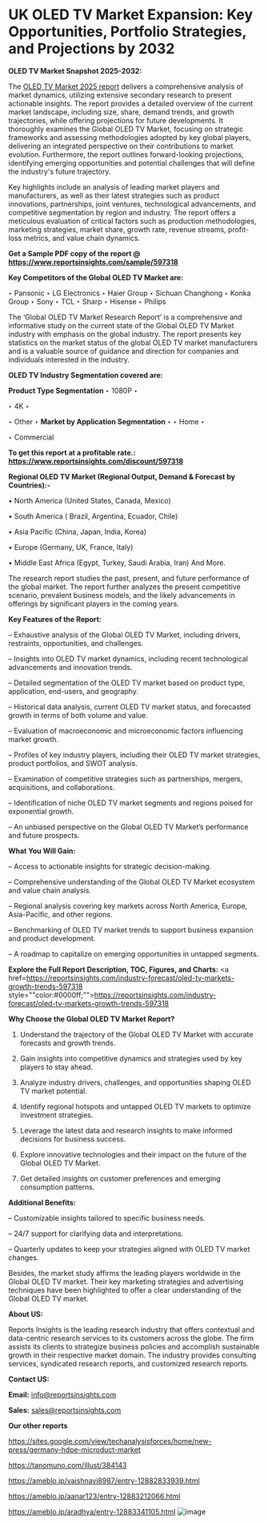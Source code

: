 # UK OLED TV Market Expansion: Key Opportunities, Portfolio Strategies, and Projections by 2032

<strong>OLED TV Market Snapshot 2025-2032:</strong>

The <a href=https://www.reportsinsights.com/sample/597318>OLED TV Market 2025 report</a> delivers a comprehensive analysis of market dynamics, utilizing extensive secondary research to present actionable insights. The report provides a detailed overview of the current market landscape, including size, share, demand trends, and growth trajectories, while offering projections for future developments. It thoroughly examines the Global OLED TV Market, focusing on strategic frameworks and assessing methodologies adopted by key global players, delivering an integrated perspective on their contributions to market evolution. Furthermore, the report outlines forward-looking projections, identifying emerging opportunities and potential challenges that will define the industry's future trajectory.

Key highlights include an analysis of leading market players and manufacturers, as well as their latest strategies such as product innovations, partnerships, joint ventures, technological advancements, and competitive segmentation by region and industry. The report offers a meticulous evaluation of critical factors such as production methodologies, marketing strategies, market share, growth rate, revenue streams, profit-loss metrics, and value chain dynamics.

<strong>Get a Sample PDF copy of the report @ <a href=https://www.reportsinsights.com/sample/597318 style=color:#0000ff;>https://www.reportsinsights.com/sample/597318</a></strong>

<strong>Key Competitors of the Global OLED TV Market are:</strong>

‣ Pansonic
‣ LG Electronics
‣ Haier Group
‣ Sichuan Changhong
‣ Konka Group
‣ Sony
‣ TCL
‣ Sharp
‣ Hisense
‣ Philips

The ‘Global OLED TV Market Research Report’ is a comprehensive and informative study on the current state of the Global OLED TV Market industry with emphasis on the global industry. The report presents key statistics on the market status of the global OLED TV market manufacturers and is a valuable source of guidance and direction for companies and individuals interested in the industry.

<strong>OLED TV Industry Segmentation covered are:</strong>

<strong>Product Type Segmentation</strong>
‣
1080P
‣ 

‣ 4K
‣ 

‣ Other
‣ 
<strong>Market by Application Segmentation</strong>
‣
‣  Home
‣ 

‣ Commercial

<strong>To get this report at a profitable rate.: <a href=https://www.reportsinsights.com/discount/597318 style=color:#0000ff;>https://www.reportsinsights.com/discount/597318</a></strong>

<strong>Regional OLED TV Market (Regional Output, Demand &amp; Forecast by Countries):-</strong>

• North America (United States, Canada, Mexico)

• South America ( Brazil, Argentina, Ecuador, Chile)

• Asia Pacific (China, Japan, India, Korea)

• Europe (Germany, UK, France, Italy)

• Middle East Africa (Egypt, Turkey, Saudi Arabia, Iran) And More.

The research report studies the past, present, and future performance of the global market. The report further analyzes the present competitive scenario, prevalent business models, and the likely advancements in offerings by significant players in the coming years.

<strong>Key Features of the Report:</strong>

– Exhaustive analysis of the Global OLED TV Market, including drivers, restraints, opportunities, and challenges.

– Insights into OLED TV market dynamics, including recent technological advancements and innovation trends.

– Detailed segmentation of the OLED TV market based on product type, application, end-users, and geography.

– Historical data analysis, current OLED TV market status, and forecasted growth in terms of both volume and value.

– Evaluation of macroeconomic and microeconomic factors influencing market growth.

– Profiles of key industry players, including their OLED TV market strategies, product portfolios, and SWOT analysis.

– Examination of competitive strategies such as partnerships, mergers, acquisitions, and collaborations.

– Identification of niche OLED TV market segments and regions poised for exponential growth.

– An unbiased perspective on the Global OLED TV Market’s performance and future prospects.

<strong>What You Will Gain:</strong>

– Access to actionable insights for strategic decision-making.

– Comprehensive understanding of the Global OLED TV Market ecosystem and value chain analysis.

– Regional analysis covering key markets across North America, Europe, Asia-Pacific, and other regions.

– Benchmarking of OLED TV market trends to support business expansion and product development.

– A roadmap to capitalize on emerging opportunities in untapped segments.

<strong>Explore the Full Report Description, TOC, Figures, and Charts:</strong>
<a href=https://reportsinsights.com/industry-forecast/oled-tv-markets-growth-trends-597318 style=""color:#0000ff;"">https://reportsinsights.com/industry-forecast/oled-tv-markets-growth-trends-597318</a>

<strong>Why Choose the Global OLED TV Market Report?</strong>

1. Understand the trajectory of the Global OLED TV Market with accurate forecasts and growth trends.

2. Gain insights into competitive dynamics and strategies used by key players to stay ahead.

3. Analyze industry drivers, challenges, and opportunities shaping OLED TV market potential.

4. Identify regional hotspots and untapped OLED TV markets to optimize investment strategies.

5. Leverage the latest data and research insights to make informed decisions for business success.

6. Explore innovative technologies and their impact on the future of the Global OLED TV Market.

7. Get detailed insights on customer preferences and emerging consumption patterns.

<strong>Additional Benefits:</strong>

– Customizable insights tailored to specific business needs.

– 24/7 support for clarifying data and interpretations.

– Quarterly updates to keep your strategies aligned with OLED TV market changes.

Besides, the market study affirms the leading players worldwide in the Global OLED TV market. Their key marketing strategies and advertising techniques have been highlighted to offer a clear understanding of the Global OLED TV market.

<strong><strong>About US</strong>:</strong>

Reports Insights is the leading research industry that offers contextual and data-centric research services to its customers across the globe. The firm assists its clients to strategize business policies and accomplish sustainable growth in their respective market domain. The industry provides consulting services, syndicated research reports, and customized research reports.

<strong>Contact US:</strong>

<p class=><b>Email:</b> <a href=mailto:info@reportsinsights.com>info@reportsinsights.com</a></p>
<p class=><b>Sales:</b> <a href=mailto:sales@reportsinsights.com>sales@reportsinsights.com</a></p>

<strong>Our other reports</strong>

<a href=https://sites.google.com/view/techanalysisforces/home/new-press/germany-hdpe-microduct-market>https://sites.google.com/view/techanalysisforces/home/new-press/germany-hdpe-microduct-market</a>

<a href=https://tanomuno.com/illust/384143>https://tanomuno.com/illust/384143</a>

<a href=https://ameblo.jp/vaishnavi8987/entry-12882833939.html>https://ameblo.jp/vaishnavi8987/entry-12882833939.html</a>

<a href=https://ameblo.jp/aanar123/entry-12883212066.html>https://ameblo.jp/aanar123/entry-12883212066.html</a>

<a href=https://ameblo.jp/aradhya/entry-12883341105.html>https://ameblo.jp/aradhya/entry-12883341105.html</a>
![image](https://github.com/user-attachments/assets/f1a8a57c-23f0-451c-8cf9-7a4a80e15768)
